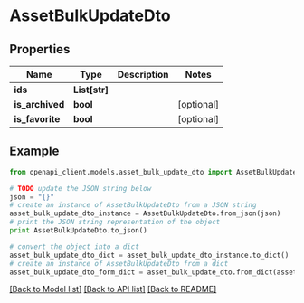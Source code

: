 # AssetBulkUpdateDto


## Properties
Name | Type | Description | Notes
------------ | ------------- | ------------- | -------------
**ids** | **List[str]** |  | 
**is_archived** | **bool** |  | [optional] 
**is_favorite** | **bool** |  | [optional] 

## Example

```python
from openapi_client.models.asset_bulk_update_dto import AssetBulkUpdateDto

# TODO update the JSON string below
json = "{}"
# create an instance of AssetBulkUpdateDto from a JSON string
asset_bulk_update_dto_instance = AssetBulkUpdateDto.from_json(json)
# print the JSON string representation of the object
print AssetBulkUpdateDto.to_json()

# convert the object into a dict
asset_bulk_update_dto_dict = asset_bulk_update_dto_instance.to_dict()
# create an instance of AssetBulkUpdateDto from a dict
asset_bulk_update_dto_form_dict = asset_bulk_update_dto.from_dict(asset_bulk_update_dto_dict)
```
[[Back to Model list]](../README.md#documentation-for-models) [[Back to API list]](../README.md#documentation-for-api-endpoints) [[Back to README]](../README.md)


